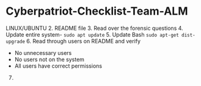 # Cyberpatriot-Checklist-Team-ALM

LINUX/UBUNTU
2. README file
3. Read over the forensic questions
4. Update entire system- <code>sudo apt update</code>
5. Update Bash <code>sudo apt-get dist-upgrade</code>
6. Read through users on README and verify 
  - No unnecessary users
  - No users not on the system
  - All users have correct permissions
7. 
 
